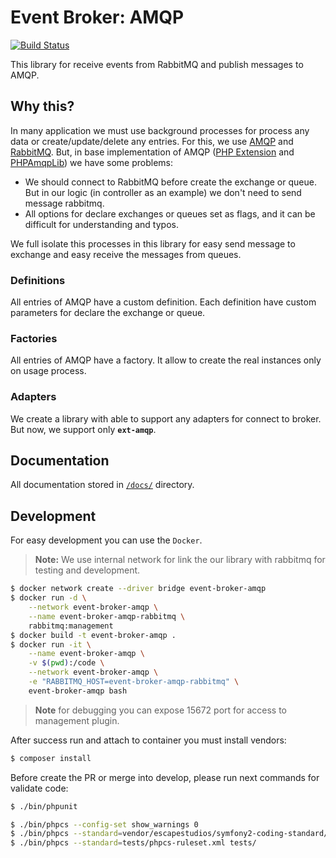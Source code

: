 Event Broker: AMQP
==================

[![Build Status](https://travis-ci.org/FiveLab/Amqp.svg?branch=master)](https://travis-ci.org/FiveLab/Amqp)

This library for receive events from RabbitMQ and publish messages to AMQP.

Why this?
---------

In many application we must use background processes for process any data or create/update/delete any entries.
For this, we use [AMQP](https://en.wikipedia.org/wiki/Advanced_Message_Queuing_Protocol) and [RabbitMQ](https://en.wikipedia.org/wiki/RabbitMQ).
But, in base implementation of AMQP ([PHP Extension](https://pecl.php.net/package/amqp) and [PHPAmqpLib](https://github.com/php-amqplib/php-amqplib))
we have some problems:

* We should connect to RabbitMQ before create the exchange or queue. But in our logic (in controller as an example)
  we don't need to send message rabbitmq.
* All options for declare exchanges or queues set as flags, and it can be difficult for understanding and typos.

We full isolate this processes in this library for easy send message to exchange and easy receive the messages from queues.

### Definitions

All entries of AMQP have a custom definition. Each definition have custom parameters for declare the exchange or queue.

### Factories

All entries of AMQP have a factory. It allow to create the real instances only on usage process.

### Adapters

We create a library with able to support any adapters for connect to broker. But now, we support only **`ext-amqp`**. 

Documentation
-------------

All documentation stored in [`/docs/`](docs) directory.

Development
-----------

For easy development you can use the `Docker`.

> **Note:** We use internal network for link the our library with rabbitmq for testing
  and development.

```bash
$ docker network create --driver bridge event-broker-amqp
$ docker run -d \
    --network event-broker-amqp \
    --name event-broker-amqp-rabbitmq \
    rabbitmq:management
$ docker build -t event-broker-amqp .
$ docker run -it \
    --name event-broker-amqp \
    -v $(pwd):/code \
    --network event-broker-amqp \
    -e "RABBITMQ_HOST=event-broker-amqp-rabbitmq" \
    event-broker-amqp bash

```

> **Note** for debugging you can expose 15672 port for access to management plugin. 

After success run and attach to container you must install vendors:

```bash
$ composer install
```

Before create the PR or merge into develop, please run next commands for validate code:

```bash
$ ./bin/phpunit

$ ./bin/phpcs --config-set show_warnings 0
$ ./bin/phpcs --standard=vendor/escapestudios/symfony2-coding-standard/Symfony/ src/
$ ./bin/phpcs --standard=tests/phpcs-ruleset.xml tests/

```
